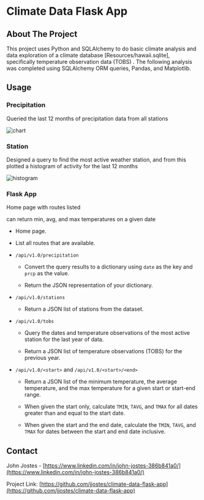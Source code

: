 # Climate Data Flask App

<!-- ABOUT THE PROJECT -->
## About The Project

This project uses Python and SQLAlchemy to do basic climate analysis and data exploration of a climate database [Resources/hawaii.sqlite], specifically temperature observation data (TOBS) . The following analysis was completed using SQLAlchemy ORM queries, Pandas, and Matplotlib.

## Usage

### Precipitation

Queried the last 12 months of precipitation data from all stations

![chart]

### Station

Designed a query to find the most active weather station, and from this plotted a histogram of activity for the last 12 months

![histogram] 

### Flask App

Home page with routes listed

can return min, avg, and max temperatures on a given date

  * Home page.

  * List all routes that are available.

* `/api/v1.0/precipitation`

  * Convert the query results to a dictionary using `date` as the key and `prcp` as the value.

  * Return the JSON representation of your dictionary.

* `/api/v1.0/stations`

  * Return a JSON list of stations from the dataset.

* `/api/v1.0/tobs`
  * Query the dates and temperature observations of the most active station for the last year of data.
  
  * Return a JSON list of temperature observations (TOBS) for the previous year.

* `/api/v1.0/<start>` and `/api/v1.0/<start>/<end>`

  * Return a JSON list of the minimum temperature, the average temperature, and the max temperature for a given start or start-end range.

  * When given the start only, calculate `TMIN`, `TAVG`, and `TMAX` for all dates greater than and equal to the start date.

  * When given the start and the end date, calculate the `TMIN`, `TAVG`, and `TMAX` for dates between the start and end date inclusive.


<!-- CONTACT -->
## Contact

John Jostes - [https://www.linkedin.com/in/john-jostes-386b841a0/](https://www.linkedin.com/in/john-jostes-386b841a0/)

Project Link: [https://github.com/jjostes/climate-data-flask-app](https://github.com/jjostes/climate-data-flask-app)

<!-- MARKDOWN LINKS & IMAGES -->
[chart]: https://github.com/jjostes/climate-data-flask-app/tree/master/Figures/Precipitation.png
[histogram]: https://github.com/jjostes/climate-data-flask-app/tree/master/Figures/histogram.png


